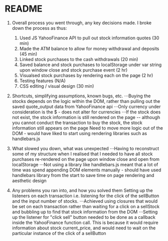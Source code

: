 # README 
1. Overall process you went through, any key decisions made.
I broke down the process as thus:
	1. Used JS YahooFinance API to pull out stock information quotes (30 min)
	2. Made the ATM balance to allow for money withdrawal and deposits (45 min)
	3. Linked stock purchases to the cash withdrawals (20 min)
	4. Saved balance and stock purchases to localStorage under var string upon window close and stock purchase event (2 hr)
	5. Visualsed stock purchases by rendering each on the page (2 hr)
	6. Testing features (N/A)
	7. CSS editing / visual design (30 min)

2. Shortcuts, simplifying assumptions, known bugs, etc.
⋅⋅⋅Buying the stocks depends on the logic within the DOM, rather than pulling out the saved quote_output data from YahooFinance api 
⋅⋅⋅Only currency under consideration is the $ - does not alter for currencies 
⋅⋅⋅If the stock does not exist, the stock information is still rendered on the page -- although you cannot conduct the transaction to buy the stock, the stock information still appears on the page 
Need to move more logic out of the DOM - would have liked to start using rendering libraries such as handlebars.js 

3. What slowed you down, what was unexpected
⋅⋅⋅Having to reconstruct some of my structure when I realised that I needed to have all stock purchases re-rendered on the page upon window close and open from localStorage 
⋅⋅⋅Not using a library like handlebars.js meant that a lot of time was spend appending DOM elements manually - should have used handlebars library from the start to save time on page rendering and aesthetic design 

4. Any problems you ran into, and how you solved them
Setting up the listeners on each transaction i.e. listening for the click of the sellButton and the input number of stocks. 
	⋅⋅⋅Achieved using closures that would be set on each transaction rather than waiting for a click on a sellStock and bubbling up to find that stock information from the DOM 
	⋅⋅⋅Setting up the listener for "click sell" button needed to be done as a callback inside the YahooFinance function call. This is because it would require information about stock current_price, and would need to wait on the particular instance of the click of a sellButton 
